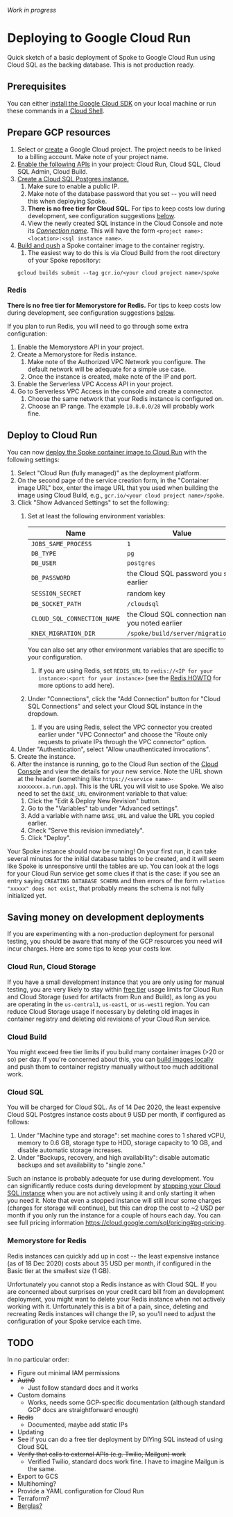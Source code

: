_Work in progress_

# Deploying to Google Cloud Run

Quick sketch of a basic deployment of Spoke to Google Cloud Run using Cloud SQL as the backing database. This is not production ready.

## Prerequisites

You can either [install the Google Cloud SDK](https://cloud.google.com/sdk/docs/install) on your local machine or run these commands in a [Cloud Shell](https://cloud.google.com/shell).

## Prepare GCP resources

1. Select or [create](https://cloud.google.com/resource-manager/docs/creating-managing-projects#creating_a_project) a Google Cloud project. The project needs to be linked to a billing account. Make note of your project name.
1. [Enable the following APIs](https://cloud.google.com/service-usage/docs/enable-disable) in your project: Cloud Run, Cloud SQL, Cloud SQL Admin, Cloud Build.
1. [Create a Cloud SQL Postgres instance.](https://cloud.google.com/sql/docs/postgres/create-instance)
    1. Make sure to enable a public IP.
    1. Make note of the database password that you set -- you will need this when deploying Spoke.
    1. **There is no free tier for Cloud SQL.** For tips to keep costs low during development, see configuration suggestions [below](#saving-money-on-development-deployments).
    1. View the newly created SQL instance in the Cloud Console and note its [_Connection name_](https://cloud.google.com/sql/docs/postgres/instance-info#connect_to_this_instance). This will have the form `<project name>:<location>:<sql instance name>`.
1. [Build and push](https://cloud.google.com/run/docs/building/containers) a Spoke container image to the container registry.
    1. The easiest way to do this is via Cloud Build from the root directory of your Spoke repository:
    ```shell
    gcloud builds submit --tag gcr.io/<your cloud project name>/spoke
    ```

### Redis

**There is no free tier for Memorystore for Redis.** For tips to keep costs low during development, see configuration suggestions [below](#saving-money-on-development-deployments).

If you plan to run Redis, you will need to go through some extra configuration:
1. Enable the Memorystore API in your project.
1. Create a Memorystore for Redis instance.
    1. Make note of the Authorized VPC Network you configure. The default network will be adequate for a simple use case.
    1. Once the instance is created, make note of the IP and port.
1. Enable the Serverless VPC Access API in your project.
1. Go to Serverless VPC Access in the console and create a connector.
    1. Choose the same network that your Redis instance is configured on.
    1. Choose an IP range. The example `10.8.0.0/28` will probably work fine.

## Deploy to Cloud Run

You can now [deploy the Spoke container image to Cloud Run](https://cloud.google.com/run/docs/deploying#service) with the following settings:
1. Select "Cloud Run (fully managed)" as the deployment platform.
1. On the second page of the service creation form, in the "Container image URL" box, enter the image URL that you used when building the image using Cloud Build, e.g., `gcr.io/<your cloud project name>/spoke`.
1. Click "Show Advanced Settings" to set the following:
    1. Set at least the following environment variables:

       | Name | Value |
       | ---- | ----- |
       | `JOBS_SAME_PROCESS` | `1` |
       | `DB_TYPE` | `pg` |
       | `DB_USER` | `postgres` |
       | `DB_PASSWORD` | the Cloud SQL password you set earlier |
       | `SESSION_SECRET` | random key |
       | `DB_SOCKET_PATH` | `/cloudsql` |
       | `CLOUD_SQL_CONNECTION_NAME` | the Cloud SQL connection name you noted earlier |
       | `KNEX_MIGRATION_DIR` | `/spoke/build/server/migrations/` |

       You can also set any other environment variables that are specific to your configuration.
       1. If you are using Redis, set `REDIS_URL` to `redis://<IP for your instance>:<port for your instance>` (see the [Redis HOWTO](HOWTO_CONNECT_WITH_REDIS.md) for more options to add here).
    1. Under "Connections", click the "Add Connection" button for "Cloud SQL Connections" and select your Cloud SQL instance in the dropdown.
        1. If you are using Redis, select the VPC connector you created earlier under "VPC Connector" and choose the "Route only requests to private IPs through the VPC connector" option.
1. Under "Authentication", select "Allow unauthenticated invocations".
1. Create the instance.
1. After the instance is running, go to the Cloud Run section of the [Cloud Console](https://console.cloud.google.com) and view the details for your new service. Note the URL shown at the header (something like `https://<service name>-xxxxxxxx.a.run.app`). This is the URL you will visit to use Spoke. We also need to set the `BASE_URL` environment variable to that value:
    1. Click the "Edit & Deploy New Revision" button.
    1. Go to the "Variables" tab under "Advanced settings".
    1. Add a variable with name `BASE_URL` and value the URL you copied earlier.
    1. Check "Serve this revision immediately".
    1. Click "Deploy".

Your Spoke instance should now be running! On your first run, it can take several minutes for the initial database tables to be created, and it will seem like Spoke is unresponsive until the tables are up. You can look at the logs for your Cloud Run service get some clues if that is the case: if you see an entry saying `CREATING DATABASE SCHEMA` and then errors of the form `relation "xxxxx" does not exist`, that probably means the schema is not fully initialized yet.

## Saving money on development deployments

If you are experimenting with a non-production deployment for personal testing, you should be aware that many of the GCP resources you need will incur charges. Here are some tips to keep your costs low.

### Cloud Run, Cloud Storage

If you have a small development instance that you are only using for manual testing, you are very likely to stay within [free tier](https://cloud.google.com/free/docs/gcp-free-tier#free-tier) usage limits for Cloud Run and Cloud Storage (used for artifacts from Run and Build), as long as you are operating in the `us-central1`, `us-east1`, or `us-west1` region. You can reduce Cloud Storage usage if necessary by deleting old images in container registry and deleting old revisions of your Cloud Run service.

### Cloud Build

You might exceed free tier limits if you build many container images (>20 or so) per day. If you're concerned about this, you can [build images locally](https://cloud.google.com/run/docs/building/containers#docker) and push them to container registry manually without too much additional work.

### Cloud SQL

You will be charged for Cloud SQL. As of 14 Dec 2020, the least expensive Cloud SQL Postgres instance costs about 9 USD per month, if configured as follows:
1. Under "Machine type and storage": set machine cores to 1 shared vCPU, memory to 0.6 GB, storage type to HDD, storage capacity to 10 GB, and disable automatic storage increases.
1. Under "Backups, recovery, and high availability": disable automatic backups and set availability to "single zone."

Such an instance is probably adequate for use during development. You can significantly reduce costs during development by [stopping your Cloud SQL instance](https://cloud.google.com/sql/docs/postgres/start-stop-restart-instance) when you are not actively using it and only starting it when you need it. Note that even a stopped instance will still incur some charges (charges for storage will continue), but this can drop the cost to ~2 USD per month if you only run the instance for a couple of hours each day. You can see full pricing information https://cloud.google.com/sql/pricing#pg-pricing.

### Memorystore for Redis

Redis instances can quickly add up in cost -- the least expensive instance (as of 18 Dec 2020) costs about 35 USD per month, if configured in the Basic tier at the smallest size (1 GB).

Unfortunately you cannot stop a Redis instance as with Cloud SQL. If you are concerned about surprises on your credit card bill from an development deployment, you might want to delete your Redis instance when not actively working with it. Unfortunately this is a bit of a pain, since, deleting and recreating Redis instances will change the IP, so you'll need to adjust the configuration of your Spoke service each time.

## TODO

In no particular order:
* Figure out minimal IAM permissions
* ~~Auth0~~
    * Just follow standard docs and it works
* Custom domains
    * Works, needs some GCP-specific documentation (although standard GCP docs are straightforward enough)
* ~~Redis~~
    * Documented, maybe add static IPs
* Updating
* See if you can do a free tier deployment by DIYing SQL instead of using Cloud SQL
* ~~Verify that calls to external APIs (e.g. Twilio, Mailgun) work~~
    * Verified Twilio, standard docs work fine. I have to imagine Mailgun is the same.
* Export to GCS
* Multihoming?
* Provide a YAML configuration for Cloud Run
* Terraform?
* [Berglas?](https://github.com/GoogleCloudPlatform/berglas)
